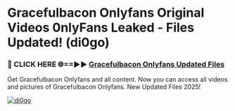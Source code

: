 # Gracefulbacon Onlyfans Original Videos 0nlyFans Leaked - Files Updated! (di0go)

<h3>🔴 CLICK HERE 🌐==►► <a href="https://tinyurl.com/ehrbuxhb" rel="nofollow">Gracefulbacon Onlyfans Updated Files</a></h3>

Get Gracefulbacon Onlyfans and all content. Now you can access all videos and pictures of Gracefulbacon Onlyfans. New Updated Files 2025!

[![di0go](https://i.imgur.com/lVYEuWS.gif)](https://tinyurl.com/ehrbuxhb)
